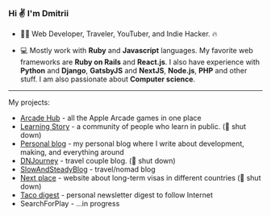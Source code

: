 ### Hi ✌️ I'm Dmitrii

- 👨‍💻 Web Developer, Traveler, YouTuber, and Indie Hacker. 🔥

- 💻 Mostly work with **Ruby** and **Javascript** languages. My favorite web frameworks are **Ruby on Rails** and **React.js**. I also have experience with **Python** and **Django**, **GatsbyJS** and **NextJS**, **Node.js**, **PHP** and other stuff. I am also passionate about **Computer science**.

---

My projects:
- [Arcade Hub](https://arcade-hub.com) - all the Apple Arcade games in one place
- [Learning Story](https://getlearningstory.com) - a community of people who learn in public. (🙅 shut down)
- [Personal blog](https://dpashutskii.com) - my personal blog where I write about development, making, and everything around
- [DNJourney](https://dnjourney.com) - travel couple blog. (🙅 shut down)
- [SlowAndSteadyBlog](https://slowandsteadyblog.com) - travel/nomad blog
- [Next place](https://nextplaceto.com) - website about long-term visas in different countries (🙅 shut down)
- [Taco digest](https://tacodigest.com) - personal newsletter digest to follow Internet
- SearchForPlay - ...in progress

